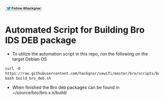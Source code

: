 [![Follow Hackgnar](../../static/twitter_hackgnar.png)](https://twitter.com/hackgnar)

# Automated Script for Building Bro IDS DEB package
* To utilize the automation script in this repo, run the following on the target Debian OS
```
curl -O https://raw.githubusercontent.com/hackgnar/sewifi/master/bro/scripts/build_bro_deb.sh
bash build_bro_deb.sh
```
* When finished the Bro deb packages can be found in ~/source/bro/bro.x.x/build/
